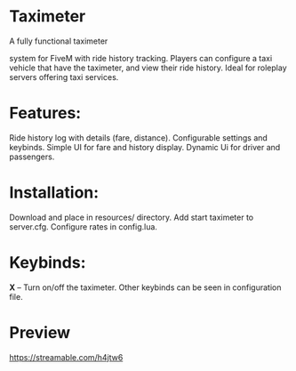 # Taximeter
A fully functional taximeter

 system for FiveM with ride history tracking. Players can configure a taxi vehicle that have the taximeter, and view their ride history. Ideal for roleplay servers offering taxi services.

# Features:

Ride history log with details (fare, distance).
Configurable settings and keybinds.
Simple UI for fare and history display.
Dynamic Ui for driver and passengers.

# Installation:

Download and place in resources/ directory.
Add start taximeter to server.cfg.
Configure rates in config.lua.

# Keybinds:

**X** – Turn on/off the taximeter.
Other keybinds can be seen in configuration file.

# Preview
https://streamable.com/h4jtw6
